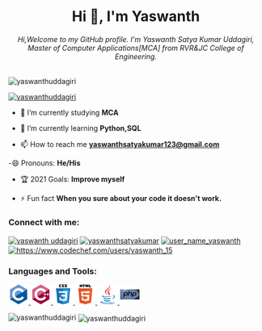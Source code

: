 <h1 align="center">Hi 👋, I'm Yaswanth</h1>
<h6 align="center">Hi,Welcome to my GitHub profile. I'm Yaswanth Satya Kumar Uddagiri, Master of Computer Applications[MCA] from RVR&JC College of Engineering.</h6>

<p align="left"> <img src="https://komarev.com/ghpvc/?username=yaswanthuddagiri&label=Profile%20views&color=0e75b6&style=flat" alt="yaswanthuddagiri" /> </p>

<p align="left"> <a href="https://github.com/ryo-ma/github-profile-trophy"><img src="https://github-profile-trophy.vercel.app/?username=yaswanthuddagiri" alt="yaswanthuddagiri" /></a> </p>

- 🔭 I’m currently studying **MCA**

- 🌱 I’m currently learning **Python,SQL**

- 📫 How to reach me **yaswanthsatyakumar123@gmail.com**

-😄 Pronouns: **He/His**

- 🏆 2021 Goals: **Improve myself**

- ⚡ Fun fact **When you sure about your code it doesn't work.**

<h3 align="left">Connect with me:</h3>
<p align="left">
<a href="https://linkedin.com/in/yaswanth uddagiri" target="blank"><img align="center" src="https://raw.githubusercontent.com/rahuldkjain/github-profile-readme-generator/master/src/images/icons/Social/linked-in-alt.svg" alt="yaswanth uddagiri" height="30" width="40" /></a>
<a href="https://fb.com/yaswanthsatyakumar" target="blank"><img align="center" src="https://raw.githubusercontent.com/rahuldkjain/github-profile-readme-generator/master/src/images/icons/Social/facebook.svg" alt="yaswanthsatyakumar" height="30" width="40" /></a>
<a href="https://instagram.com/user_name_yaswanth" target="blank"><img align="center" src="https://raw.githubusercontent.com/rahuldkjain/github-profile-readme-generator/master/src/images/icons/Social/instagram.svg" alt="user_name_yaswanth" height="30" width="40" /></a>
<a href="https://www.codechef.com/users/https://www.codechef.com/users/yaswanth_15" target="blank"><img align="center" src="https://cdn.jsdelivr.net/npm/simple-icons@3.1.0/icons/codechef.svg" alt="https://www.codechef.com/users/yaswanth_15" height="30" width="40" /></a>
</p>

<h3 align="left">Languages and Tools:</h3>
<p align="left"> <a href="https://www.cprogramming.com/" target="_blank" rel="noreferrer"> <img src="https://raw.githubusercontent.com/devicons/devicon/master/icons/c/c-original.svg" alt="c" width="40" height="40"/> </a> <a href="https://www.w3schools.com/cpp/" target="_blank" rel="noreferrer"> <img src="https://raw.githubusercontent.com/devicons/devicon/master/icons/cplusplus/cplusplus-original.svg" alt="cplusplus" width="40" height="40"/> </a> <a href="https://www.w3schools.com/css/" target="_blank" rel="noreferrer"> <img src="https://raw.githubusercontent.com/devicons/devicon/master/icons/css3/css3-original-wordmark.svg" alt="css3" width="40" height="40"/> </a> <a href="https://www.w3.org/html/" target="_blank" rel="noreferrer"> <img src="https://raw.githubusercontent.com/devicons/devicon/master/icons/html5/html5-original-wordmark.svg" alt="html5" width="40" height="40"/> </a> <a href="https://www.java.com" target="_blank" rel="noreferrer"> <img src="https://raw.githubusercontent.com/devicons/devicon/master/icons/java/java-original.svg" alt="java" width="40" height="40"/> </a> <a href="https://www.php.net" target="_blank" rel="noreferrer"> <img src="https://raw.githubusercontent.com/devicons/devicon/master/icons/php/php-original.svg" alt="php" width="40" height="40"/> </a> </p>

<p><img align="left" src="https://github-readme-stats.vercel.app/api/top-langs?username=yaswanthuddagiri&show_icons=true&locale=en&layout=compact" alt="yaswanthuddagiri" /></p>

<p>&nbsp;<img align="center" src="https://github-readme-stats.vercel.app/api?username=yaswanthuddagiri&show_icons=true&locale=en" alt="yaswanthuddagiri" /></p>
